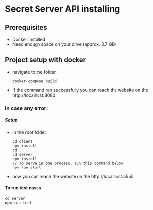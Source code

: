 # Secret Server API installing

## Prerequisites
- Docker installed
- Need enough space on your drive (approx. 3.7 GB)

## Project setup with docker
- navigate to the folder
   ```
   docker-compose build
   ```
- If the command ran successfully you can reach the website on the http://localhost:8080

### In case any error:
##### Setup 
   - in the root folder:
      ```
      cd client
      npm install
      cd..
      cd server
      npm install
      // To serve in one process, run this command below
      npm run start
      ```
   - now you can reach the website on the http://localhost:5555
#### To run test cases
   ```
   cd server
   npm run test
   ```
